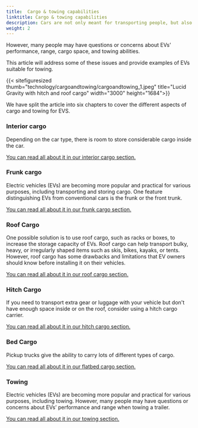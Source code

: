 ```yaml
---
title:  Cargo & towing capabilities
linktitle: Cargo & towing capabilities
description: Cars are not only meant for transporting people, but also for carrying various kinds of cargo, such as groceries, luggage, pets, or sports equipment.
weight: 2
---
```

<!-- markdownlint-disable MD033 -->

However, many people may have questions or concerns about EVs’ performance, range, cargo space, and towing abilities.

This article will address some of these issues and provide examples of EVs suitable for towing.

{{< sitefiguresized thumb="technology/cargoandtowing/cargoandtowing_1.jpeg" title="Lucid Gravity with hitch and roof cargo" width="3000" height="1684">}}

We have split the article into six chapters to cover the different aspects of cargo and towing for EVS.

### Interior cargo

Depending on the car type, there is room to store considerable cargo inside the car.  

[You can read all about it in our interior cargo section.](interiorcargo/)

### Frunk cargo

Electric vehicles (EVs) are becoming more popular and practical for various purposes, including transporting and storing cargo. One feature distinguishing EVs from conventional cars is the frunk or the front trunk.

[You can read all about it in our frunk cargo section.](frunkcargo/)

### Roof Cargo

One possible solution is to use roof cargo, such as racks or boxes, to increase the storage capacity of EVs. Roof cargo can help transport bulky, heavy, or irregularly shaped items such as skis, bikes, kayaks, or tents. However, roof cargo has some drawbacks and limitations that EV owners should know before installing it on their vehicles.

[You can read all about it in our roof cargo section.](roofcargo/)

### Hitch Cargo

If you need to transport extra gear or luggage with your vehicle but don't have enough space inside or on the roof, consider using a hitch cargo carrier.

[You can read all about it in our hitch cargo section.](hitchcargo/)

### Bed Cargo

Pickup trucks give the ability to carry lots of different types of cargo.

[You can read all about it in our flatbed cargo section.](flatbed/)

### Towing

Electric vehicles (EVs) are becoming more popular and practical for various purposes, including towing. However, many people may have questions or concerns about EVs’ performance and range when towing a trailer. 

[You can read all about it in our towing section.](towing/)

